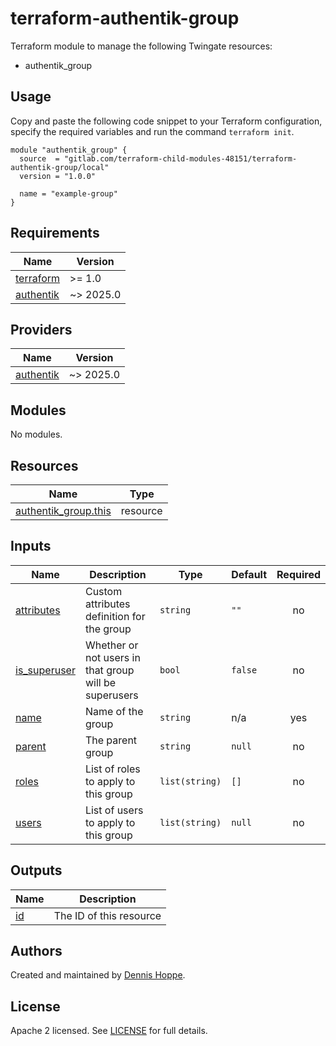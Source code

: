 # terraform-authentik-group

Terraform module to manage the following Twingate resources:

* authentik_group

## Usage

Copy and paste the following code snippet to your Terraform configuration,
specify the required variables and run the command `terraform init`.

```hcl
module "authentik_group" {
  source  = "gitlab.com/terraform-child-modules-48151/terraform-authentik-group/local"
  version = "1.0.0"

  name = "example-group"
}
```

<!-- BEGIN_TF_DOCS -->
## Requirements

| Name | Version |
|------|---------|
| <a name="requirement_terraform"></a> [terraform](#requirement\_terraform) | >= 1.0 |
| <a name="requirement_authentik"></a> [authentik](#requirement\_authentik) | ~> 2025.0 |

## Providers

| Name | Version |
|------|---------|
| <a name="provider_authentik"></a> [authentik](#provider\_authentik) | ~> 2025.0 |

## Modules

No modules.

## Resources

| Name | Type |
|------|------|
| [authentik_group.this](https://registry.terraform.io/providers/goauthentik/authentik/latest/docs/resources/group) | resource |

## Inputs

| Name | Description | Type | Default | Required |
|------|-------------|------|---------|:--------:|
| <a name="input_attributes"></a> [attributes](#input\_attributes) | Custom attributes definition for the group | `string` | `""` | no |
| <a name="input_is_superuser"></a> [is\_superuser](#input\_is\_superuser) | Whether or not users in that group will be superusers | `bool` | `false` | no |
| <a name="input_name"></a> [name](#input\_name) | Name of the group | `string` | n/a | yes |
| <a name="input_parent"></a> [parent](#input\_parent) | The parent group | `string` | `null` | no |
| <a name="input_roles"></a> [roles](#input\_roles) | List of roles to apply to this group | `list(string)` | `[]` | no |
| <a name="input_users"></a> [users](#input\_users) | List of users to apply to this group | `list(string)` | `null` | no |

## Outputs

| Name | Description |
|------|-------------|
| <a name="output_id"></a> [id](#output\_id) | The ID of this resource |
<!-- END_TF_DOCS -->

## Authors

Created and maintained by [Dennis Hoppe](https://gitlab.com/dhoppeIT).

## License

Apache 2 licensed. See [LICENSE](LICENSE) for full details.
